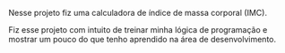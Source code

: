 Nesse projeto fiz uma calculadora de índice de massa corporal (IMC). 

Fiz esse projeto com intuito de treinar minha lógica de programação e mostrar um pouco do que tenho aprendido
na área de desenvolvimento. 